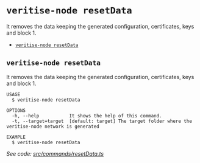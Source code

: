 `veritise-node resetData`
============================

It removes the data keeping the generated configuration, certificates, keys and block 1.

* [`veritise-node resetData`](#veritise-node-resetdata)

## `veritise-node resetData`

It removes the data keeping the generated configuration, certificates, keys and block 1.

```
USAGE
  $ veritise-node resetData

OPTIONS
  -h, --help           It shows the help of this command.
  -t, --target=target  [default: target] The target folder where the veritise-node network is generated

EXAMPLE
  $ veritise-node resetData
```

_See code: [src/commands/resetData.ts](https://github.com/veritise/veritise-node/src/commands/resetData.ts)_
